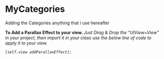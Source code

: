 MyCategories
============

Adding the Categories anything that i use hereafter


<b> To Add a Parallax Effect to your view. </b>
<i> Just Drag & Drop the “UIView+View” in your project, then import it in your class use the below line of code to apply it to your view. </b>

    [self.view addParallaxEffect];
